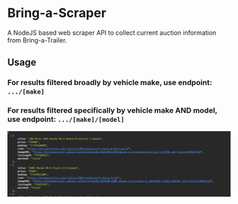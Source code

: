 # Bring-a-Scraper
A NodeJS based web scraper API to collect current auction information from Bring-a-Trailer.


## Usage

### For results filtered broadly by vehicle make, use endpoint: `.../[make]`

### For results filtered specifically by vehicle make AND model, use endpoint: `.../[make]/[model]`

<img
  src="/demo_screenshot.png"
  alt="bring-a-scraper demo screenshot"
  title="demo screenshot"
  width="600px">
